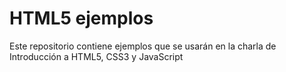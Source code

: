 # HTML5 ejemplos
Este repositorio contiene ejemplos que se usarán en la charla de Introducción a HTML5, CSS3 y JavaScript
